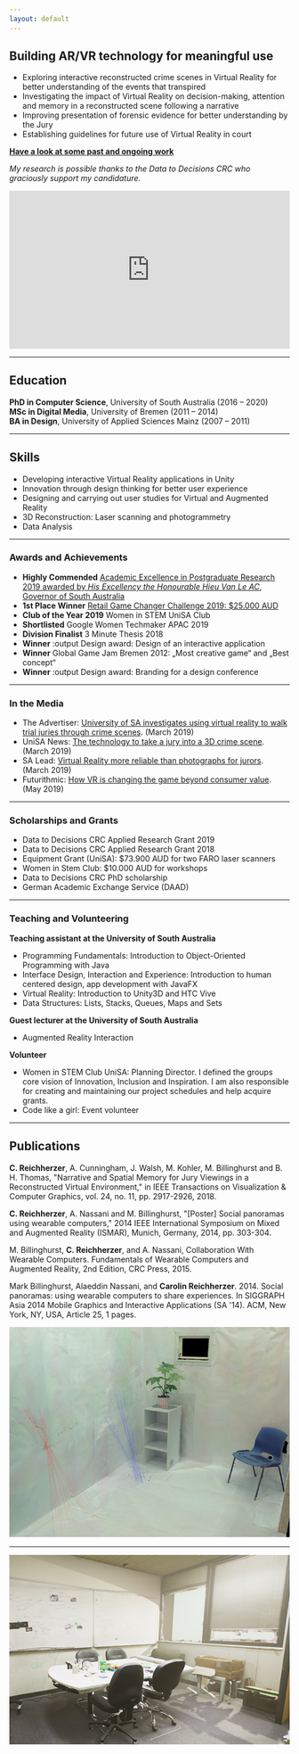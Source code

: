 ```yaml
---
layout: default
---
```


## Building AR/VR technology for meaningful use  

* Exploring interactive reconstructed crime scenes in Virtual Reality for better understanding of the events that transpired
* Investigating the impact of Virtual Reality on decision-making, attention and memory in a reconstructed scene following a narrative 
* Improving presentation of forensic evidence for better understanding by the Jury
* Establishing guidelines for future use of Virtual Reality in court

**[Have a look at some past and ongoing work](./portfolio.html)**

_My research is possible thanks to the Data to Decisions CRC who graciously support my candidature._  
<style>.embed-container { position: relative; padding-bottom: 56.25%; height: 0; overflow: hidden; max-width: 100%; } .embed-container iframe, .embed-container object, .embed-container embed { position: absolute; top: 0; left: 0; width: 100%; height: 100%; }</style><div class='embed-container'><iframe src='https://www.youtube.com/embed/8yMOz9hCWyY' frameborder='0' allowfullscreen></iframe></div>

***

## Education

**PhD in Computer Science**, University of South Australia (2016 – 2020) <br>
**MSc in Digital Media**, University of Bremen (2011 – 2014) <br>
**BA in Design**, University of Applied Sciences Mainz (2007 – 2011) 

***

## Skills

* Developing interactive Virtual Reality applications in Unity
* Innovation through design thinking for better user experience 
* Designing and carrying out user studies for Virtual and Augmented Reality
* 3D Reconstruction: Laser scanning and photogrammetry
* Data Analysis

***

### Awards and Achievements
* **Highly Commended** [Academic Excellence in Postgraduate Research 2019 awarded by _His Excellency the Honourable Hieu Van Le AC_, Governor of South Australia](https://studyadelaide.com/whats-happening/2019-academic-excellence-postgraduate-research-awards)
* **1st Place Winner** [Retail Game Changer Challenge 2019: $25.000 AUD](https://icc.unisa.edu.au/newsroom/2019/unisa-phd-students-reinvent-retail-therapy-wheel/)
* **Club of the Year 2019** Women in STEM UniSA Club  
* **Shortlisted** Google Women Techmaker APAC 2019
* **Division Finalist** 3 Minute Thesis 2018
* **Winner** :output Design award: Design of an interactive application
* **Winner** Global Game Jam Bremen 2012: „Most creative game“ and „Best concept“ 
* **Winner** :output Design award: Branding for a design conference

***

### In the Media
* The Advertiser: [University of SA investigates using virtual reality to walk trial juries through crime scenes](https://www.adelaidenow.com.au/news/law-order/university-of-sa-investigates-using-virtual-reality-to-walk-trial-juries-through-crime-scenes/news-story/ad4fb3bcca125fbf9667720e16d755ef). (March 2019)
* UniSA News: [The technology to take a jury into a 3D crime scene](https://u.unisa.edu.au/unisanews/2019/march/story2/). (March 2019)
* SA Lead: [Virtual Reality more reliable than photographs for jurors](http://theleadsouthaustralia.com.au/industries/technology/virtual-reality-more-reliable-than-photographs-for-jurors/). (March 2019)
* Futurithmic: [How VR is changing the game beyond consumer value](https://www.futurithmic.com/2019/05/21/how-vr-changing-game-beyond-consumer-value/). (May 2019)

***

### Scholarships and Grants
* Data to Decisions CRC Applied Research Grant 2019
* Data to Decisions CRC Applied Research Grant 2018
* Equipment Grant (UniSA): $73.900 AUD for two FARO laser scanners
* Women in Stem Club: $10.000 AUD for workshops
* Data to Decisions CRC PhD scholarship
* German Academic Exchange Service (DAAD) 

***

### Teaching and Volunteering

**Teaching assistant at the University of South Australia**
* Programming Fundamentals: Introduction to Object-Oriented Programming with Java
* Interface Design, Interaction and Experience: Introduction to human centered design, app development with JavaFX
* Virtual Reality: Introduction to Unity3D and HTC Vive
* Data Structures: Lists, Stacks, Queues, Maps and Sets  

**Guest lecturer at the University of South Australia**
* Augmented Reality Interaction

**Volunteer**
* Women in STEM Club UniSA: Planning Director. I defined the groups core vision of Innovation, Inclusion and Inspiration. I am also responsible for creating and maintaining our project schedules and help acquire grants. 
* Code like a girl: Event volunteer

***

## Publications 

**C. Reichherzer**, A. Cunningham, J. Walsh, M. Kohler, M. Billinghurst and B. H. Thomas, "Narrative and Spatial Memory for Jury Viewings in a Reconstructed Virtual Environment," in IEEE Transactions on Visualization & Computer Graphics, vol. 24, no. 11, pp. 2917-2926, 2018. 

**C. Reichherzer**, A. Nassani and M. Billinghurst, "[Poster] Social panoramas using wearable computers," 2014 IEEE International Symposium on Mixed and Augmented Reality (ISMAR), Munich, Germany, 2014, pp. 303-304.

M. Billinghurst, **C. Reichherzer**, and A. Nassani, Collaboration With Wearable Computers. 
Fundamentals of Wearable Computers and Augmented Reality, 2nd Edition, CRC Press, 2015. 

Mark Billinghurst, Alaeddin Nassani, and **Carolin Reichherzer**. 2014. Social panoramas: using wearable computers to share experiences. In SIGGRAPH Asia 2014 Mobile Graphics and Interactive Applications (SA '14). ACM, New York, NY, USA, Article 25, 1 pages.

![Point Cloud with blood spatter pattern](/assets/img/BPA.png)

*** 

![Reconstructed with Photogrammetry – Model in Unity3D](/assets/img/reconstruction.png)




